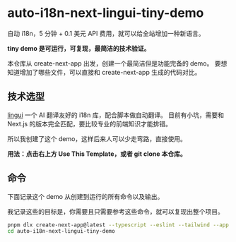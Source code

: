 # auto-i18n-next-lingui-tiny-demo

自动 i18n，5 分钟 + 0.1 美元 API 费用，就可以给全站增加一种新语言。

**tiny demo 是可运行，可复现，最简洁的技术验证。**

本仓库从 create-next-app 出发，创建一个最简洁但是功能完备的 demo。
要想知道增加了哪些文件，可以直接和 create-next-app 生成的代码对比。

## 技术选型

[lingui](https://lingui.dev/) 一个 AI 翻译友好的 i18n 库，配合脚本做自动翻译。
目前有小坑，需要和 Next.js 的版本完全匹配，要比较专业的前端知识才能排错。

所以我创建了这个 demo，这样后来人可以少走弯路，直接使用。

**用法：点击右上方 Use This Template，或者 git clone 本仓库。**

## 命令

下面记录这个 demo 从创建到运行的所有命令以及输出。

我记录这些的目标是，你需要且只需要参考这些命令，就可以复现出整个项目。

```bash
pnpm dlx create-next-app@latest --typescript --eslint --tailwind --app --src-dir --import-alias @/* auto-i18n-next-lingui-tiny-demo
cd auto-i18n-next-lingui-tiny-demo
```
